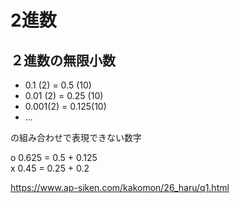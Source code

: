 # 2進数
## ２進数の無限小数
- 0.1  (2) = 0.5  (10)
- 0.01 (2) = 0.25 (10)
- 0.001(2) = 0.125(10)
- ...

の組み合わせで表現できない数字

o 0.625 = 0.5 + 0.125  
x 0.45 = 0.25 + 0.2

https://www.ap-siken.com/kakomon/26_haru/q1.html

